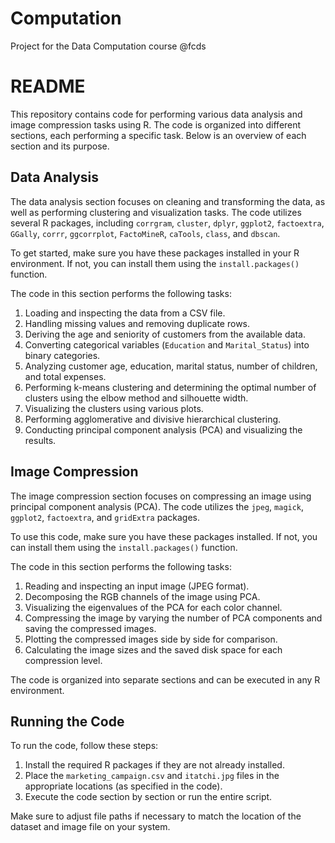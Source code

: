 # Computation
Project for the Data Computation course @fcds

# README

This repository contains code for performing various data analysis and image compression tasks using R. The code is organized into different sections, each performing a specific task. Below is an overview of each section and its purpose.

## Data Analysis

The data analysis section focuses on cleaning and transforming the data, as well as performing clustering and visualization tasks. The code utilizes several R packages, including `corrgram`, `cluster`, `dplyr`, `ggplot2`, `factoextra`, `GGally`, `corrr`, `ggcorrplot`, `FactoMineR`, `caTools`, `class`, and `dbscan`.

To get started, make sure you have these packages installed in your R environment. If not, you can install them using the `install.packages()` function.

The code in this section performs the following tasks:

1. Loading and inspecting the data from a CSV file.
2. Handling missing values and removing duplicate rows.
3. Deriving the age and seniority of customers from the available data.
4. Converting categorical variables (`Education` and `Marital_Status`) into binary categories.
5. Analyzing customer age, education, marital status, number of children, and total expenses.
6. Performing k-means clustering and determining the optimal number of clusters using the elbow method and silhouette width.
7. Visualizing the clusters using various plots.
8. Performing agglomerative and divisive hierarchical clustering.
9. Conducting principal component analysis (PCA) and visualizing the results.

## Image Compression

The image compression section focuses on compressing an image using principal component analysis (PCA). The code utilizes the `jpeg`, `magick`, `ggplot2`, `factoextra`, and `gridExtra` packages.

To use this code, make sure you have these packages installed. If not, you can install them using the `install.packages()` function.

The code in this section performs the following tasks:

1. Reading and inspecting an input image (JPEG format).
2. Decomposing the RGB channels of the image using PCA.
3. Visualizing the eigenvalues of the PCA for each color channel.
4. Compressing the image by varying the number of PCA components and saving the compressed images.
5. Plotting the compressed images side by side for comparison.
6. Calculating the image sizes and the saved disk space for each compression level.


The code is organized into separate sections and can be executed in any R environment.

## Running the Code

To run the code, follow these steps:

1. Install the required R packages if they are not already installed.
2. Place the `marketing_campaign.csv` and `itatchi.jpg` files in the appropriate locations (as specified in the code).
3. Execute the code section by section or run the entire script.

Make sure to adjust file paths if necessary to match the location of the dataset and image file on your system.
